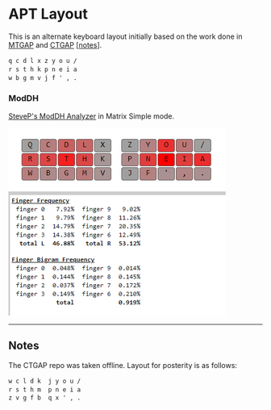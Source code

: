 # APT Layout

This is an alternate keyboard layout initially based on the work done in [MTGAP][1] and [CTGAP][2] [[notes](#notes)].

```txt
q c d l x z y o u /
r s t h k p n e i a
w b g m v j f ' , .
```

### ModDH

[SteveP's ModDH Analyzer](https://colemakmods.github.io/mod-dh/analyze.html) in Matrix Simple mode.

![ModDH Analyzer](ModDH.png)

---
## Notes

The CTGAP repo was taken offline. Layout for posterity is as follows:
```txt
w c l d k  j y o u /
r s t h m  p n e i a
z v g f b  q x ' , .
```

[1]: https://mathematicalmulticore.wordpress.com/the-keyboard-layout-project/
[2]: https://github.com/CTGAP/ctgap-keyboard-layout
